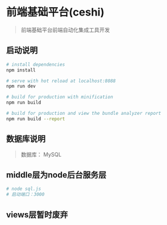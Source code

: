 # 前端基础平台(ceshi)

> 前端基础平台前端自动化集成工具开发

## 启动说明

``` bash
# install dependencies
npm install

# serve with hot reload at localhost:8088
npm run dev

# build for production with minification
npm run build

# build for production and view the bundle analyzer report
npm run build --report
```

## 数据库说明

> 数据库： MySQL

## middle层为node后台服务层

``` bash
# node sql.js
# 启动端口：3000
```

## views层暂时废弃
